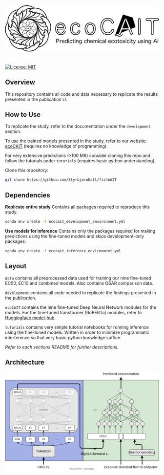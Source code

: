 ![ecoCAIT](ecocait-logo.svg)
# 
[![License: MIT](https://img.shields.io/badge/License-MIT-yellow.svg)](https://opensource.org/licenses/MIT)

## Overview
This repository contains all code and data necessary to replicate the results presented in the publication L!.

## How to Use
To replicate the study, refer to the documentation under the `development` section.

To use the trained models presented in the study, refer to our website:
[ecoCAIT](https://ecocait.streamlit.app/) (requires no knowledge of programming).

For very extensive predictions (>100 MB) consider cloning this repo and follow the tutorials under `tutorials` (requires basic python understanding).

Clone this repository:
```bash 
git clone https://github.com/StyrbjornKall/fishbAIT
```

## Dependencies
**Replicate entire study**
Contains all packages required to reproduce this study:
```bash
conda env create -f ecocait_development_environment.yml
```

**Use models for inference**
Contains only the packages required for making predictions using the fine-tuned models and skips development-only packages:
```bash
conda env create -f ecocait_inference_environment.yml
```

## Layout
`data` contains all preprocessed data used for training our nine fine-tuned EC50, EC10 and combined models. Also contains QSAR comparison data. 

`development` contains all code needed to replicate the findings presented in the publication.

`ecoCAIT` contains the nine fine-tuned Deep Neural Network modules for the models. For the fine-tuned transformer (RoBERTa) modules, refer to [Huggingface model-hub](https://huggingface.co/StyrbjornKall).

`tutorials` contains very simple tutorial notebooks for running inference using the fine-tuned models. Written in order to minimize programmatic interference so that very basic python knowledge suffice. 

*Refer to each sections README for further descriptions.*

## Architecture
![ecoCAIT model architecture](final_model.svg)